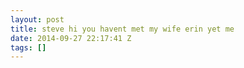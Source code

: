 ```yaml
---
layout: post
title: steve hi you havent met my wife erin yet me
date: 2014-09-27 22:17:41 Z
tags: []
---
```

